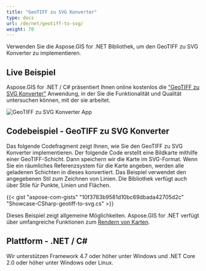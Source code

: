 ```yaml
---
title: "GeoTIFF zu SVG Konverter"
type: docs
url: /de/net/geotiff-to-svg/
weight: 70
---
```


Verwenden Sie die Aspose.GIS for .NET Bibliothek, um den GeoTIFF zu SVG Konverter zu implementieren.

## **Live Beispiel**

Aspose.GIS for .NET / C# präsentiert Ihnen online kostenlos die ["GeoTIFF zu SVG Konverter"](https://products.aspose.app/gis/viewer/geotiff-to-svg) Anwendung, in der Sie die Funktionalität und Qualität untersuchen können, mit der sie arbeitet.

![GeoTIFF zu SVG Konverter App](viewer.png)

## **Codebeispiel - GeoTIFF zu SVG Konverter**

Das folgende Codefragment zeigt Ihnen, wie Sie den GeoTIFF zu SVG Konverter implementieren. Der folgende Code erstellt eine Bildkarte mithilfe einer GeoTIFF-Schicht. Dann speichern wir die Karte im SVG-Format. Wenn Sie ein räumliches Referenzsystem für die Karte angeben, werden alle geladenen Schichten in dieses konvertiert.
Das Beispiel verwendet den angegebenen Stil zum Zeichnen von Linien. Die Bibliothek verfügt auch über Stile für Punkte, Linien und Flächen.

{{< gist "aspose-com-gists" "10f3783b9581d10bc69dbada42705d2c" "Showcase-CSharp-geotiff-to-svg.cs" >}}

Dieses Beispiel zeigt allgemeine Möglichkeiten. Aspose.GIS for .NET verfügt über umfangreiche Funktionen zum [Rendern von Karten](https://docs.aspose.com/gis/net/map-rendering/).

## **Plattform - .NET / C#**

Wir unterstützen Framework 4.7 oder höher unter Windows und .NET Core 2.0 oder höher unter Windows oder Linux.
